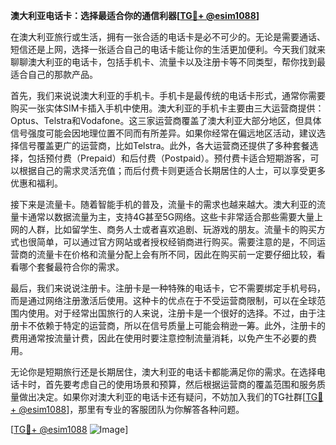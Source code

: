 **澳大利亚电话卡：选择最适合你的通信利器[[TG💪+ @esim1088](https://t.me/s/esim1088)]**

在澳大利亚旅行或生活，拥有一张合适的电话卡是必不可少的。无论是需要通话、短信还是上网，选择一张适合自己的电话卡能让你的生活更加便利。今天我们就来聊聊澳大利亚的电话卡，包括手机卡、流量卡以及注册卡等不同类型，帮你找到最适合自己的那款产品。

首先，我们来说说澳大利亚的手机卡。手机卡是最传统的电话卡形式，通常你需要购买一张实体SIM卡插入手机中使用。澳大利亚的手机卡主要由三大运营商提供：Optus、Telstra和Vodafone。这三家运营商覆盖了澳大利亚大部分地区，但具体信号强度可能会因地理位置不同而有所差异。如果你经常在偏远地区活动，建议选择信号覆盖更广的运营商，比如Telstra。此外，各大运营商还提供了多种套餐选择，包括预付费（Prepaid）和后付费（Postpaid）。预付费卡适合短期游客，可以根据自己的需求灵活充值；而后付费卡则更适合长期居住的人士，可以享受更多优惠和福利。

接下来是流量卡。随着智能手机的普及，流量卡的需求也越来越大。澳大利亚的流量卡通常以数据流量为主，支持4G甚至5G网络。这些卡非常适合那些需要大量上网的人群，比如留学生、商务人士或者喜欢追剧、玩游戏的朋友。流量卡的购买方式也很简单，可以通过官方网站或者授权经销商进行购买。需要注意的是，不同运营商的流量卡在价格和流量分配上会有所不同，因此在购买前一定要仔细比较，看看哪个套餐最符合你的需求。

最后，我们来说说注册卡。注册卡是一种特殊的电话卡，它不需要绑定手机号码，而是通过网络注册激活后使用。这种卡的优点在于不受运营商限制，可以在全球范围内使用。对于经常出国旅行的人来说，注册卡是一个很好的选择。不过，由于注册卡不依赖于特定的运营商，所以在信号质量上可能会稍逊一筹。此外，注册卡的费用通常按流量计费，因此在使用时要注意控制流量消耗，以免产生不必要的费用。

无论你是短期旅行还是长期居住，澳大利亚的电话卡都能满足你的需求。在选择电话卡时，首先要考虑自己的使用场景和预算，然后根据运营商的覆盖范围和服务质量做出决定。如果你对澳大利亚的电话卡还有疑问，不妨加入我们的TG社群[[TG💪+ @esim1088](https://t.me/s/esim1088)]，那里有专业的客服团队为你解答各种问题。

[[TG💪+ @esim1088](https://t.me/s/esim1088) ![Image](https://i.postimg.cc/4NQfJmqS/Snipaste-2025-05-13-00-14-12.png)]